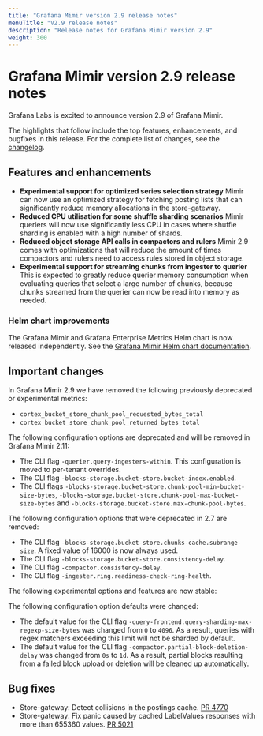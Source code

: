 ```yaml
---
title: "Grafana Mimir version 2.9 release notes"
menuTitle: "V2.9 release notes"
description: "Release notes for Grafana Mimir version 2.9"
weight: 300
---
```


# Grafana Mimir version 2.9 release notes

Grafana Labs is excited to announce version 2.9 of Grafana Mimir.

The highlights that follow include the top features, enhancements, and bugfixes in this release. For the complete list of changes, see the [changelog](https://github.com/grafana/mimir/blob/main/CHANGELOG.md).

## Features and enhancements

- **Experimental support for optimized series selection strategy** Mimir can now use an optimized strategy for fetching posting lists that can significantly reduce memory allocations in the store-gateway.
- **Reduced CPU utilisation for some shuffle sharding scenarios** Mimir queriers will now use significantly less CPU in cases where shuffle sharding is enabled with a high number of shards.
- **Reduced object storage API calls in compactors and rulers** Mimir 2.9 comes with optimizations that will reduce the amount of times compactors and rulers need to access rules stored in object storage.
- **Experimental support for streaming chunks from ingester to querier** This is expected to greatly reduce querier memory consumption when evaluating queries that select a large number of chunks, because chunks streamed from the querier can now be read into memory as needed.

### Helm chart improvements

The Grafana Mimir and Grafana Enterprise Metrics Helm chart is now released independently. See the [Grafana Mimir Helm chart documentation](/docs/helm-charts/mimir-distributed/latest/).

## Important changes

In Grafana Mimir 2.9 we have removed the following previously deprecated or experimental metrics:

- `cortex_bucket_store_chunk_pool_requested_bytes_total`
- `cortex_bucket_store_chunk_pool_returned_bytes_total`

The following configuration options are deprecated and will be removed in Grafana Mimir 2.11:

[//]: # "TODO Add YAML field names"

- The CLI flag `-querier.query-ingesters-within`. This configuration is moved to per-tenant overrides.
- The CLI flag `-blocks-storage.bucket-store.bucket-index.enabled`.
- The CLI flags `-blocks-storage.bucket-store.chunk-pool-min-bucket-size-bytes`, `-blocks-storage.bucket-store.chunk-pool-max-bucket-size-bytes` and `-blocks-storage.bucket-store.max-chunk-pool-bytes`.

The following configuration options that were deprecated in 2.7 are removed:

- The CLI flag `-blocks-storage.bucket-store.chunks-cache.subrange-size`. A fixed value of 16000 is now always used.
- The CLI flag `-blocks-storage.bucket-store.consistency-delay`.
- The CLI flag `-compactor.consistency-delay`.
- The CLI flag `-ingester.ring.readiness-check-ring-health`.

The following experimental options and features are now stable:

[//]: # "TODO"

The following configuration option defaults were changed:

- The default value for the CLI flag `-query-frontend.query-sharding-max-regexp-size-bytes` was changed from `0` to `4096`. As a result, queries with regex matchers exceeding this limit will not be sharded by default.
- The default value for the CLI flag `-compactor.partial-block-deletion-delay` was changed from `0s` to `1d`. As a result, partial blocks resulting from a failed block upload or deletion will be cleaned up automatically.

## Bug fixes

- Store-gateway: Detect collisions in the postings cache. [PR 4770](https://github.com/grafana/mimir/pull/4770)
- Store-gateway: Fix panic caused by cached LabelValues responses with more than 655360 values. [PR 5021](https://github.com/grafana/mimir/pull/5021)
